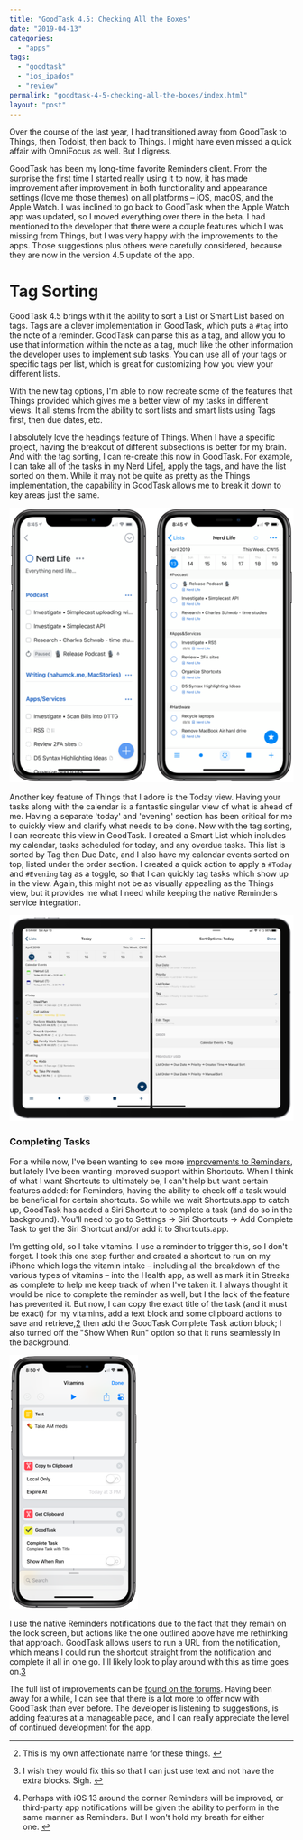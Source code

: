 ```yaml
---
title: "GoodTask 4.5: Checking All the Boxes"
date: "2019-04-13"
categories: 
  - "apps"
tags: 
  - "goodtask"
  - "ios_ipados"
  - "review"
permalink: "goodtask-4-5-checking-all-the-boxes/index.html"
layout: "post"
---
```


Over the course of the last year, I had transitioned away from GoodTask to Things, then Todoist, then back to Things. I might have even missed a quick affair with OmniFocus as well. But I digress.

GoodTask has been my long-time favorite Reminders client. From the [surprise](https://www.nahumck.me/goodtask-3-an-unexpected-surprise/) the first time I started really using it to now, it has made improvement after improvement in both functionality and appearance settings (love me those themes) on all platforms – iOS, macOS, and the Apple Watch. I was inclined to go back to GoodTask when the Apple Watch app was updated, so I moved everything over there in the beta. I had mentioned to the developer that there were a couple features which I was missing from Things, but I was very happy with the improvements to the apps. Those suggestions plus others were carefully considered, because they are now in the version 4.5 update of the app.

# Tag Sorting

GoodTask 4.5 brings with it the ability to sort a List or Smart List based on tags. Tags are a clever implementation in GoodTask, which puts a `#tag` into the note of a reminder. GoodTask can parse this as a tag, and allow you to use that information within the note as a tag, much like the other information the developer uses to implement sub tasks. You can use all of your tags or specific tags per list, which is great for customizing how you view your different lists.

With the new tag options, I'm able to now recreate some of the features that Things provided which gives me a better view of my tasks in different views. It all stems from the ability to sort lists and smart lists using Tags first, then due dates, etc.

I absolutely love the headings feature of Things. When I have a specific project, having the breakout of different subsections is better for my brain. And with the tag sorting, I can re-create this now in GoodTask. For example, I can take all of the tasks in my Nerd Life[1](#fn-1579-affectionate), apply the tags, and have the list sorted on them. While it may not be quite as pretty as the Things implementation, the capability in GoodTask allows me to break it down to key areas just the same.

[![](images/Nerd_Life_Things_GT-1024x988.png)](https://www.nahumck.me/wp-content/uploads/2019/04/Nerd_Life_Things_GT.png)

Another key feature of Things that I adore is the Today view. Having your tasks along with the calendar is a fantastic singular view of what is ahead of me. Having a separate 'today' and 'evening' section has been critical for me to quickly view and clarify what needs to be done. Now with the tag sorting, I can recreate this view in GoodTask. I created a Smart List which includes my calendar, tasks scheduled for today, and any overdue tasks. This list is sorted by Tag then Due Date, and I also have my calendar events sorted on top, listed under the order section. I created a quick action to apply a `#Today` and `#Evening` tag as a toggle, so that I can quickly tag tasks which show up in the view. Again, this might not be as visually appealing as the Things view, but it provides me what I need while keeping the native Reminders service integration.

[![](images/GT_Today_View-1024x743.png)](https://www.nahumck.me/wp-content/uploads/2019/04/GT_Today_View.png)

### Completing Tasks

For a while now, I've been wanting to see more [improvements to Reminders](https://www.nahumck.me/rethinking-reminders/), but lately I've been wanting improved support within Shortcuts. When I think of what I want Shortcuts to ultimately be, I can't help but want certain features added: for Reminders, having the ability to check off a task would be beneficial for certain shortcuts. So while we wait Shortcuts.app to catch up, GoodTask has added a Siri Shortcut to complete a task (and do so in the background). You'll need to go to Settings → Siri Shortcuts → Add Complete Task to get the Siri Shortcut and/or add it to Shortcuts.app.

I'm getting old, so I take vitamins. I use a reminder to trigger this, so I don't forget. I took this one step further and created a shortcut to run on my iPhone which logs the vitamin intake – including all the breakdown of the various types of vitamins – into the Health app, as well as mark it in Streaks as complete to help me keep track of when I've taken it. I always thought it would be nice to complete the reminder as well, but I the lack of the feature has prevented it. But now, I can copy the exact title of the task (and it must be exact) for my vitamins, add a text block and some clipboard actions to save and retrieve,[2](#fn-1579-implementation) then add the GoodTask Complete Task action block; I also turned off the "Show When Run" option so that it runs seamlessly in the background.

[![](images/Vitamins_GT_Complete-228x450.png)](https://www.nahumck.me/wp-content/uploads/2019/04/Vitamins_GT_Complete.png)

I use the native Reminders notifications due to the fact that they remain on the lock screen, but actions like the one outlined above have me rethinking that approach. GoodTask allows users to run a URL from the notification, which means I could run the shortcut straight from the notification and complete it all in one go. I'll likely look to play around with this as time goes on.[3](#fn-1579-breath)

The full list of improvements can be [found on the forums](https://forum.goodtaskapp.com/t/goodtask-4-5-update/157/3). Having been away for a while, I can see that there is a lot more to offer now with GoodTask than ever before. The developer is listening to suggestions, is adding features at a manageable pace, and I can really appreciate the level of continued development for the app.

* * *

2. This is my own affectionate name for these things. [↩](#fnref-1579-affectionate)

4. I wish they would fix this so that I can just use text and not have the extra blocks. Sigh. [↩](#fnref-1579-implementation)

6. Perhaps with iOS 13 around the corner Reminders will be improved, or third-party app notifications will be given the ability to perform in the same manner as Reminders. But I won't hold my breath for either one. [↩](#fnref-1579-breath)
